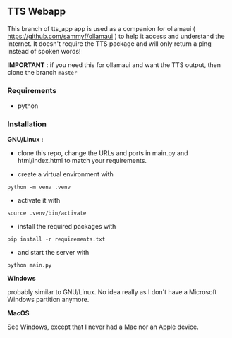 ## TTS Webapp

This branch of tts_app app is used as a companion for ollamaui ( https://github.com/sammyf/ollamaui ) to help it access and understand the internet.
It doesn't require the TTS package and will only return a ping instead of spoken words!

**IMPORTANT** : if you need this for ollamaui and want the TTS output, then clone the branch `master`  

### Requirements
* python

### Installation

**GNU/Linux :**

* clone this repo, change the URLs and ports in main.py and html/index.html to match your requirements.

* create a virtual environment with

`python -m venv .venv`

* activate it with

`source .venv/bin/activate`

* install the required packages with

`pip install -r requirements.txt`

* and start the server with

`python main.py`



**Windows** 

probably similar to GNU/Linux. No idea really as I don't have a Microsoft Windows partition anymore.

**MacOS**

See Windows, except that I never had a Mac nor an Apple device.
